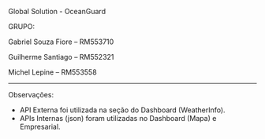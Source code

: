 Global Solution - OceanGuard

GRUPO:

Gabriel Souza Fiore – RM553710

Guilherme Santiago – RM552321

Michel Lepine – RM553558

--------------------------------------------

Observações:
* API Externa foi utilizada na seção do Dashboard (WeatherInfo).
* APIs Internas (json) foram utilizadas no Dashboard (Mapa) e Empresarial.  
